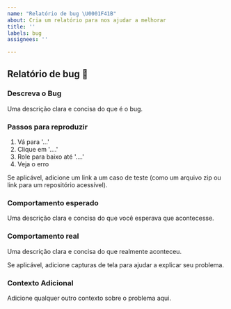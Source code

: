 ```yaml
---
name: "Relatório de bug \U0001F41B"
about: Cria um relatório para nos ajudar a melhorar
title: ''
labels: bug
assignees: ''

---
```

<!-- 
********* Valores Obrigatórios *********
1. Clique em 'No one--assing yourserlf' em Assignees
2. Selecione o projeto da solicitação em Projects.
-->

## Relatório de bug 🐛

### Descreva o Bug

Uma descrição clara e concisa do que é o bug.

### Passos para reproduzir

1. Vá para '...'
2. Clique em '....'
3. Role para baixo até '....'
4. Veja o erro

Se aplicável, adicione um link a um caso de teste (como um arquivo zip ou link para um repositório acessível).

### Comportamento esperado

Uma descrição clara e concisa do que você esperava que acontecesse.

### Comportamento real

Uma descrição clara e concisa do que realmente aconteceu.

Se aplicável, adicione capturas de tela para ajudar a explicar seu problema.

### Contexto Adicional

Adicione qualquer outro contexto sobre o problema aqui.